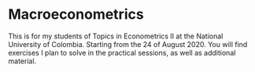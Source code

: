 # Macroeconometrics
This is for my students of Topics in Econometrics II at the National University of Colombia. Starting from the 24 of August 2020. You will find exercises I plan to solve in the practical sessions, as well as additional material.
